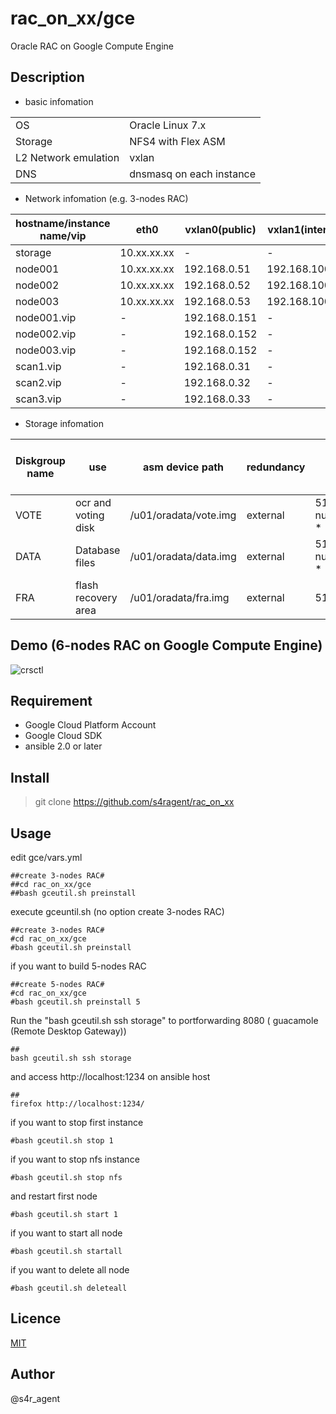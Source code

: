 rac_on_xx/gce
====

 Oracle RAC on Google Compute Engine

## Description
- basic infomation

|||
|-----|-----|
|OS|Oracle Linux 7.x|
|Storage|NFS4 with Flex ASM|
|L2 Network emulation|vxlan|
|DNS|dnsmasq on each instance|

- Network infomation (e.g. 3-nodes RAC)

|hostname/instance name/vip|eth0|vxlan0(public)|vxlan1(internal)|vxlan2(asm)|
|--------|--------|-------|-------|-------|
|storage|10.xx.xx.xx|-|-|-|
|node001|10.xx.xx.xx|192.168.0.51|192.168.100.51|192.168.200.51|
|node002|10.xx.xx.xx|192.168.0.52|192.168.100.52|192.168.200.52|
|node003|10.xx.xx.xx|192.168.0.53|192.168.100.53|192.168.200.53|
|node001.vip|-|192.168.0.151|-|-|
|node002.vip|-|192.168.0.152|-|-|
|node003.vip|-|192.168.0.152|-|-|
|scan1.vip|-|192.168.0.31|-|-|
|scan2.vip|-|192.168.0.32|-|-|
|scan3.vip|-|192.168.0.33|-|-|


- Storage infomation 

|Diskgroup name|use|asm device path|redundancy|size(GB)|size(GB)(e.g. 3-nodes RAC)|
|--------|--------|-------|-------|-------|-------|
|VOTE|ocr and voting disk|/u01/oradata/vote.img|external| 5120 + ( num_of_nodes * 1024 )|8192|
|DATA|Database files|/u01/oradata/data.img|external| 5120 + ( num_of_nodes * 1024 ) |8192|
|FRA|flash recovery area|/u01/oradata/fra.img|external|5120|5120|

## Demo (6-nodes RAC on Google Compute Engine)
![crsctl]()

## Requirement
- Google Cloud Platform Account
- Google Cloud SDK
- ansible 2.0 or later

## Install
>git clone https://github.com/s4ragent/rac_on_xx

## Usage
edit gce/vars.yml 

    ##create 3-nodes RAC#
    ##cd rac_on_xx/gce
    ##bash gceutil.sh preinstall

execute gceuntil.sh   (no option create 3-nodes RAC)

    ##create 3-nodes RAC#
    #cd rac_on_xx/gce
    #bash gceutil.sh preinstall

if you want to build 5-nodes RAC

    ##create 5-nodes RAC#
    #cd rac_on_xx/gce
    #bash gceutil.sh preinstall 5

Run the "bash gceutil.sh ssh storage"  to portforwarding 8080 ( guacamole (Remote Desktop Gateway))
    
    ##
    bash gceutil.sh ssh storage

and access http://localhost:1234  on ansible host

    ##
    firefox http://localhost:1234/




if you want to stop first instance

    #bash gceutil.sh stop 1

if you want to stop nfs instance

    #bash gceutil.sh stop nfs

and restart first node

    #bash gceutil.sh start 1
    
if you want to start all node

    #bash gceutil.sh startall

if you want to delete all node

    #bash gceutil.sh deleteall

## Licence
[MIT](https://github.com/tcnksm/tool/blob/master/LICENCE)


## Author
@s4r_agent

